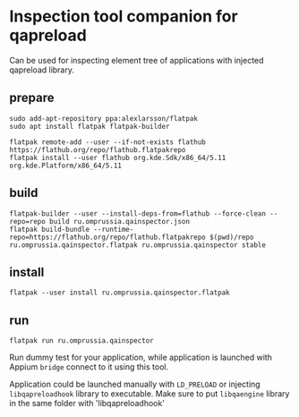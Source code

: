 # Inspection tool companion for qapreload

Can be used for inspecting element tree of applications with injected qapreload library.

## prepare

```
sudo add-apt-repository ppa:alexlarsson/flatpak
sudo apt install flatpak flatpak-builder

flatpak remote-add --user --if-not-exists flathub https://flathub.org/repo/flathub.flatpakrepo
flatpak install --user flathub org.kde.Sdk/x86_64/5.11 org.kde.Platform/x86_64/5.11
```

## build

```
flatpak-builder --user --install-deps-from=flathub --force-clean --repo=repo build ru.omprussia.qainspector.json
flatpak build-bundle --runtime-repo=https://flathub.org/repo/flathub.flatpakrepo $(pwd)/repo ru.omprussia.qainspector.flatpak ru.omprussia.qainspector stable
```

## install

```
flatpak --user install ru.omprussia.qainspector.flatpak
```

## run

```
flatpak run ru.omprussia.qainspector
```

Run dummy test for your application, while application is launched with Appium `bridge` connect to it using this tool.

Application could be launched manually with `LD_PRELOAD` or injecting `libqapreloadhook` library to executable. Make sure to put `libqaengine` library in the same folder with 'libqapreloadhook'

